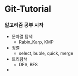 # Git-Tutorial
### 알고리즘 공부 시작
* 문자열 탐색
  * Rabin_Karp, KMP
* 정렬
  * select, buble, quick, merge
* 트리탐색
  * DFS, BFS
* 
